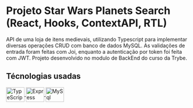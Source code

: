 # Projeto Star Wars Planets Search (React, Hooks, ContextAPI, RTL)

API de uma loja de itens medievais, utilizando Typescript para implementar diversas operações CRUD com banco de dados MySQL. As validações de entrada foram feitas com Joi, enquanto a autenticação por token foi feita com JWT. Projeto desenvolvido no modulo de BackEnd do curso da Trybe.

## Técnologias usadas
<p align="left">
   <a href="https://www.typescriptlang.org/">
    <img align="center" alt="TypeScript" height="40" width="50" src="https://cdn.jsdelivr.net/gh/devicons/devicon/icons/typescript/typescript-original.svg">
  </a>
  <a href="http://expressjs.com/">
    <img align="center" alt="Express" height="40" width="50" src="https://cdn.jsdelivr.net/gh/devicons/devicon/icons/express/express-original.svg">
  </a>
  <a href="https://www.mysql.com/">
    <img align="center" alt="MySql" height="40" width="50" src="https://cdn.jsdelivr.net/gh/devicons/devicon/icons/mysql/mysql-original-wordmark.svg">
  </a>
</p>
